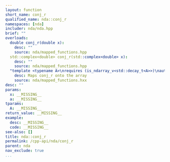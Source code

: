 ```yaml
---
layout: function
short_name: conj_r
qualified_name: nda::conj_r
namespaces: [nda]
includer: nda/nda.hpp
brief: ""
overloads:
  double conj_r(double x):
    desc: ""
    source: nda/mapped_functions.hpp
  std::complex<double> conj_r(std::complex<double> x):
    desc: ""
    source: nda/mapped_functions.hpp
  "template <typename A>\nrequires (is_ndarray_v<std::decay_t<A>>)\nauto conj_r(A && a)":
    desc: Maps conj_r onto the array
    source: nda/mapped_functions.hxx
desc: ""
params:
  x: __MISSING__
  a: __MISSING__
tparams:
  A: __MISSING__
return_value: __MISSING__
example:
  desc: __MISSING__
  code: __MISSING__
see-also: []
title: nda::conj_r
permalink: /cpp-api/nda/conj_r
parent: nda
nav_exclude: true
...
```


